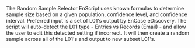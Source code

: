 The Random Sample Selector EnScript uses known formulas to determine sample size based on a given population, confidence level, and confidence interval. Preferred input is a set of L01's output by EnCase eDiscovery. The script will auto-detect the L01 type - Entries vs Records (Email) - and allow the user to edit this detected setting if incorrect. It will then create a random sample across all of the L01's and output to new subset L01's.
